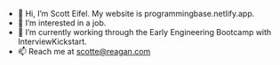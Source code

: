 - 👋 Hi, I’m Scott Eifel.  My website is programmingbase.netlify.app.
- 👀 I’m interested in a job.
- 🌱 I’m currently working through the Early Engineering Bootcamp with InterviewKickstart.
- 📫 Reach me at scotte@reagan.com

